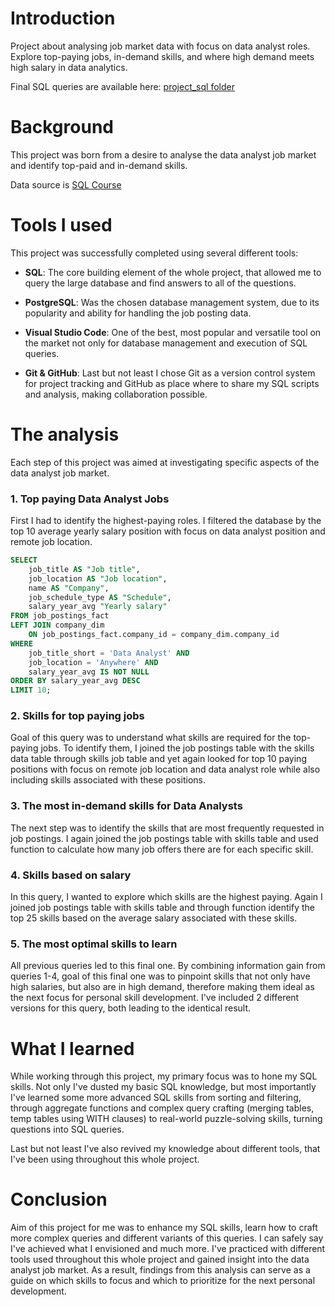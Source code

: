 # Introduction
Project about analysing job market data with focus on data analyst roles. Explore top-paying jobs, in-demand skills, and where high demand meets high salary in data analytics.

Final SQL queries are available here: [project_sql folder](/project_sql/)

# Background
This project was born from a desire to analyse the data analyst job market and identify top-paid and in-demand skills.

Data source is [SQL Course](https://lukebarousse.com/sql)
# Tools I used
This project was successfully completed using several different tools:

- **SQL**: The core building element of the whole project, that allowed me to query the large database and find answers to all of the questions.

- **PostgreSQL**: Was the chosen database management system, due to its popularity and ability for handling the job posting data.

- **Visual Studio Code**: One of the best, most popular and versatile tool on the market not only for database management and execution of SQL queries.

- **Git & GitHub**: Last but not least I chose Git as a version control system for project tracking and GitHub as place where to share my SQL scripts and analysis, making collaboration possible.

# The analysis
Each step of this project was aimed at investigating specific aspects of the data analyst job market. 
### 1. Top paying Data Analyst Jobs
First I had to identify the highest-paying roles. I filtered the database by the top 10 average yearly salary position with focus on data analyst position and remote job location.

```sql
SELECT  
    job_title AS "Job title",
    job_location AS "Job location",
    name AS "Company",
    job_schedule_type AS "Schedule",
    salary_year_avg "Yearly salary"
FROM job_postings_fact
LEFT JOIN company_dim
    ON job_postings_fact.company_id = company_dim.company_id
WHERE
    job_title_short = 'Data Analyst' AND
    job_location = 'Anywhere' AND
    salary_year_avg IS NOT NULL
ORDER BY salary_year_avg DESC
LIMIT 10;
```
### 2. Skills for top paying jobs
Goal of this query was to understand what skills are required for the top-paying jobs. To identify them, I joined the job postings table with the skills data table through skills job table and yet again looked for top 10 paying positions with focus on remote job location and data analyst role while also including skills associated with these positions.

### 3. The most in-demand skills for Data Analysts
The next step was to identify the skills that are most frequently requested in job postings. I again joined the job postings table with skills table and used function to calculate how many job offers there are for each specific skill.

### 4. Skills based on salary
In this query, I wanted to explore which skills are the highest paying. Again I joined job postings table with skills table and through function identify the top 25 skills based on the average salary associated with these skills. 

### 5. The most optimal skills to learn
All previous queries led to this final one. By combining information gain from queries 1-4, goal of this final one was to pinpoint skills that not only have high salaries, but also are in high demand, therefore making them ideal as the next focus for personal skill development. I've included 2 different versions for this query, both leading to the identical result. 

# What I learned
While working through this project, my primary focus was to hone my SQL skills. Not only I've dusted my basic SQL knowledge, but most importantly I've learned some more advanced SQL skills from sorting and filtering, through aggregate functions and complex query crafting (merging tables, temp tables using WITH clauses) to real-world puzzle-solving skills, turning questions into SQL queries.

Last but not least I've also revived my knowledge about different tools, that I've been using throughout this whole project.

# Conclusion
Aim of this project for me was to enhance my SQL skills, learn how to craft more complex queries and different variants of this queries. I can safely say I've achieved what I envisioned and much more. I've practiced with different tools used throughout this whole project and gained insight into the data analyst job market. As a result, findings from this analysis can serve as a guide on which skills to focus and which to prioritize for the next personal development.